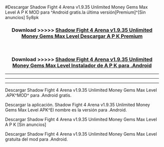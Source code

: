 #Descargar Shadow Fight 4 Arena v1.9.35 Unlimited Money Gems Max Level  A P K MOD para ^Android gratis.la última versión[Premium]^[Sin anuncios] 5y8pk



<div align="center">
<h3>Download >>>>> <a href="https://es-web.web.app/?es= Shadow Fight 4 Arena v1.9.35 Unlimited Money Gems Max Level ">Shadow Fight 4 Arena v1.9.35 Unlimited Money Gems Max Level  Descargar A P K Premium</a></h3><br>

<h3>Download >>>>> <a href="https://es-web.web.app/?es= Shadow Fight 4 Arena v1.9.35 Unlimited Money Gems Max Level ">Shadow Fight 4 Arena v1.9.35 Unlimited Money Gems Max Level  Instalador de A P K para .Android</a></h3>
</div>


----------------------------------------------------------

----------------------------------------------------------

----------------------------------------------------------

Descargar Shadow Fight 4 Arena v1.9.35 Unlimited Money Gems Max Level  .APK^MOD^ para .Android gratis.

Descargar la aplicación. Shadow Fight 4 Arena v1.9.35 Unlimited Money Gems Max Level  APK^El nombre es la versión para .Android.

Descargar Shadow Fight 4 Arena v1.9.35 Unlimited Money Gems Max Level  A P K [Sin anuncios]

Descargar Shadow Fight 4 Arena v1.9.35 Unlimited Money Gems Max Level  gratuita del mod para .Android.